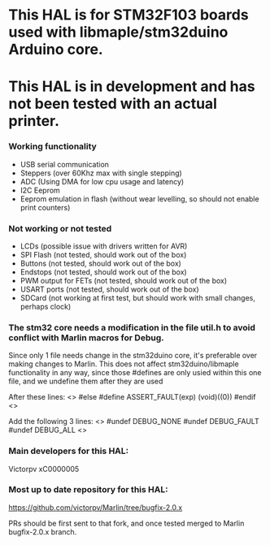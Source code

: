 # This HAL is for STM32F103 boards used with libmaple/stm32duino Arduino core.

# This HAL is in development and has not been tested with an actual printer.

### Working functionality
+ USB serial communication
+ Steppers (over 60Khz max with single stepping)
+ ADC (Using DMA for low cpu usage and latency) 
+ I2C Eeprom
+ Eeprom emulation in flash (without wear levelling, so should not enable print counters)

### Not working or not tested
+ LCDs (possible issue with drivers written for AVR)
+ SPI Flash (not tested, should work out of the box)
+ Buttons (not tested, should work out of the box)
+ Endstops (not tested, should work out of the box)
+ PWM output for FETs (not tested, should work out of the box)
+ USART ports (not tested, should work out of the box)
+ SDCard (not working at first test, but should work with small changes, perhaps clock)


### The stm32 core needs a modification in the file util.h to avoid conflict with Marlin macros for Debug.
Since only 1 file needs change in the stm32duino core, it's preferable over making changes to Marlin.
This does not affect stm32duino/libmaple functionality in any way, since those #defines are only usied within this one file, and we undefine them after they are used


After these lines:
<>
#else
#define ASSERT_FAULT(exp) (void)((0))
#endif
<>

Add the following 3 lines:
<>
#undef DEBUG_NONE
#undef DEBUG_FAULT
#undef DEBUG_ALL
<>

### Main developers for this HAL:
Victorpv
xC0000005


### Most up to date repository for this HAL:
https://github.com/victorpv/Marlin/tree/bugfix-2.0.x

PRs should be first sent to that fork, and once tested merged to Marlin bugfix-2.0.x branch.



